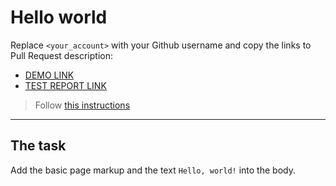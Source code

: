 # Hello world
Replace `<your_account>` with your Github username and copy the links to Pull Request description:
- [DEMO LINK](https://max-vovk.github.io/layout_hello-world/)
- [TEST REPORT LINK](https://max-vovk.github.io/layout_hello-world/report/html_report/)

> Follow [this instructions](https://mate-academy.github.io/layout_task-guideline/#how-to-solve-the-layout-tasks-on-github)
___

## The task 
Add the basic page markup and the text `Hello, world!` into the body.

